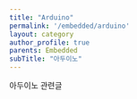 ```yaml
---
title: "Arduino"
permalink: '/embedded/arduino'
layout: category
author_profile: true
parents: Embedded
subTitle: "아두이노"
---
```


아두이노 관련글
